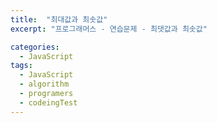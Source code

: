 ```yaml
---
title:  "최대값과 최솟값"
excerpt: "프로그래머스 - 연습문제 - 최댓값과 최솟값"

categories:
  - JavaScript
tags: 
  - JavaScript
  - algorithm 
  - programers
  - codeingTest
---
```


<br/>

